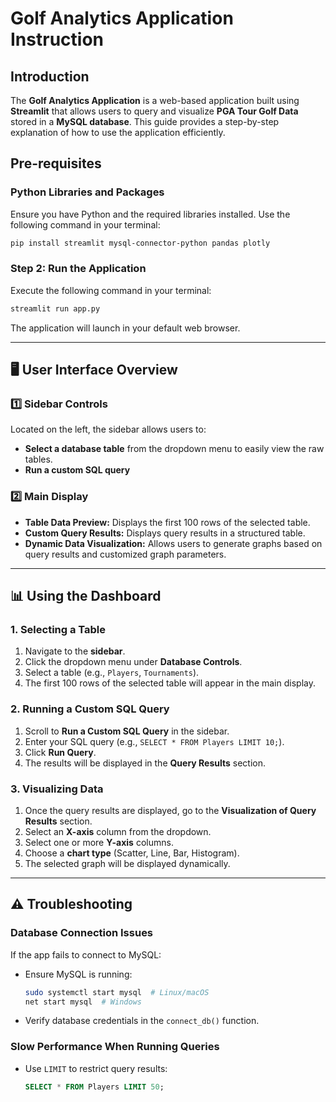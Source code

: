 # Golf Analytics Application Instruction

## Introduction
The **Golf Analytics Application** is a web-based application built using **Streamlit** that allows users to query and visualize **PGA Tour Golf Data** stored in a **MySQL database**. This guide provides a step-by-step explanation of how to use the application efficiently.


## Pre-requisites
### Python Libraries and Packages
Ensure you have Python and the required libraries installed. Use the following command in your terminal:
```bash
pip install streamlit mysql-connector-python pandas plotly
```

### **Step 2: Run the Application**
Execute the following command in your terminal:
```bash
streamlit run app.py
```

The application will launch in your default web browser.

---

## 🖥️ User Interface Overview
### **1️⃣ Sidebar Controls**
Located on the left, the sidebar allows users to:
- **Select a database table** from the dropdown menu to easily view the raw tables.
- **Run a custom SQL query**

### **2️⃣ Main Display**
- **Table Data Preview:** Displays the first 100 rows of the selected table.
- **Custom Query Results:** Displays query results in a structured table.
- **Dynamic Data Visualization:** Allows users to generate graphs based on query results and customized graph parameters.

---

## 📊 Using the Dashboard
### **1. Selecting a Table**
1. Navigate to the **sidebar**.
2. Click the dropdown menu under **Database Controls**.
3. Select a table (e.g., `Players`, `Tournaments`).
4. The first 100 rows of the selected table will appear in the main display.

### **2. Running a Custom SQL Query**
1. Scroll to **Run a Custom SQL Query** in the sidebar.
2. Enter your SQL query (e.g., `SELECT * FROM Players LIMIT 10;`).
3. Click **Run Query**.
4. The results will be displayed in the **Query Results** section.

### **3. Visualizing Data**
1. Once the query results are displayed, go to the **Visualization of Query Results** section.
2. Select an **X-axis** column from the dropdown.
3. Select one or more **Y-axis** columns.
4. Choose a **chart type** (Scatter, Line, Bar, Histogram).
5. The selected graph will be displayed dynamically.


---

## ⚠️ Troubleshooting
### **Database Connection Issues**
If the app fails to connect to MySQL:
- Ensure MySQL is running:
  ```bash
  sudo systemctl start mysql  # Linux/macOS
  net start mysql  # Windows
  ```
- Verify database credentials in the `connect_db()` function.

### **Slow Performance When Running Queries**
- Use `LIMIT` to restrict query results:
  ```sql
  SELECT * FROM Players LIMIT 50;
  ```


